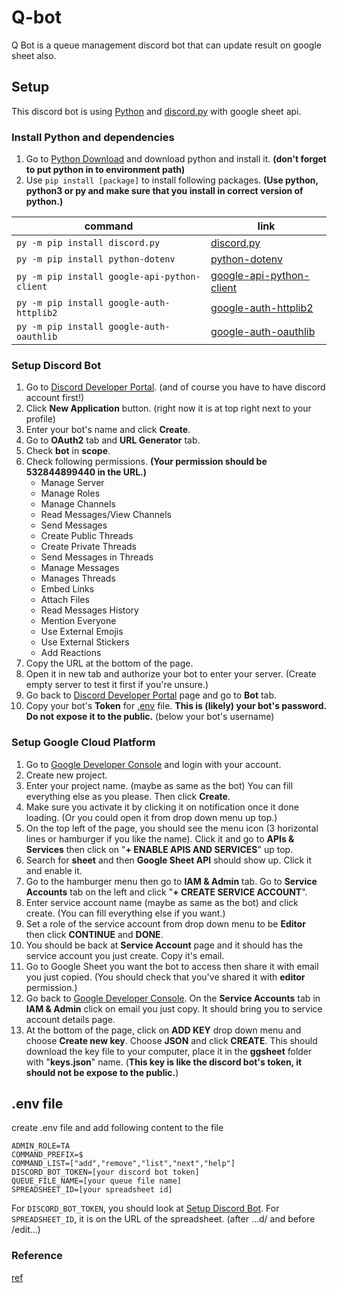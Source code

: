 # Q-bot
Q Bot is a queue management discord bot that can update result on google sheet also.

## Setup
This discord bot is using [Python](https://www.python.org/) and [discord.py](https://discordpy.readthedocs.io/en/stable/) with google sheet api.

### Install Python and dependencies
1. Go to [Python Download](https://www.python.org/downloads/) and download python and install it. **(don't forget to put python in to environment path)** 
2. Use `pip install [package]` to install following packages. **(Use python, python3 or py and make sure that you install in correct version of python.)**

|command                                     |link                                                                          |
|--------------------------------------------|------------------------------------------------------------------------------|
|`py -m pip install discord.py`              |[discord.py](https://pypi.org/project/discord.py/)                            |
|`py -m pip install python-dotenv`           |[python-dotenv](https://pypi.org/project/python-dotenv/)                      |
|`py -m pip install google-api-python-client`|[google-api-python-client](https://pypi.org/project/google-api-python-client/)|
|`py -m pip install google-auth-httplib2`    |[google-auth-httplib2](https://pypi.org/project/google-auth-httplib2/)        |
|`py -m pip install google-auth-oauthlib`    |[google-auth-oauthlib](https://pypi.org/project/google-auth-oauthlib/)        |

### Setup Discord Bot
1. Go to [Discord Developer Portal](https://discord.com/developers/applications). (and of course you have to have discord account first!)
2. Click **New Application** button. (right now it is at top right next to your profile)
3. Enter your bot's name and click **Create**.
4. Go to **OAuth2** tab and **URL Generator** tab.
5. Check **bot** in **scope**.
6. Check following permissions. **(Your permission should be 532844899440 in the URL.)**
    * Manage Server
    * Manage Roles
    * Manage Channels
    * Read Messages/View Channels
    * Send Messages
    * Create Public Threads
    * Create Private Threads
    * Send Messages in Threads
    * Manage Messages
    * Manages Threads
    * Embed Links
    * Attach Files
    * Read Messages History
    * Mention Everyone
    * Use External Emojis
    * Use External Stickers
    * Add Reactions
7. Copy the URL at the bottom of the page.
8. Open it in new tab and authorize your bot to enter your server. (Create empty server to test it first if you're unsure.)
9. Go back to [Discord Developer Portal](https://discord.com/developers/applications) page and go to **Bot**  tab.
10. Copy your bot's **Token** for [.env](#env-file) file. **This is (likely) your bot's password. Do not expose it to the public.** (below your bot's username)

### Setup Google Cloud Platform
1. Go to [Google Developer Console](https://console.cloud.google.com/apis/dashboard) and login with your account.
2. Create new project.
3. Enter your project name. (maybe as same as the bot) You can fill everything else as you please. Then click **Create**.
4. Make sure you activate it by clicking it on notification once it done loading. (Or you could open it from drop down menu up top.)
5. On the top left of the page, you should see the menu icon (3 horizontal lines or hamburger if you like the name). Click it and go to **APIs & Services** then click on "**+ ENABLE APIS AND SERVICES**" up top.
6. Search for **sheet** and then **Google Sheet API** should show up. Click it and enable it.
7. Go to the hamburger menu then go to **IAM & Admin** tab. Go to **Service Accounts** tab on the left and click "**+ CREATE SERVICE ACCOUNT**".
8. Enter service account name (maybe as same as the bot) and click create. (You can fill everything else if you want.)
9. Set a role of the service account from drop down menu to be **Editor** then click **CONTINUE** and **DONE**.
10. You should be back at **Service Account** page and it should has the service account you just create. Copy it's email.
11. Go to Google Sheet you want the bot to access then share it with email you just copied. (You should check that you've shared it with **editor** permission.)
12. Go back to [Google Developer Console](https://console.cloud.google.com/apis/dashboard). On the **Service Accounts** tab in **IAM & Admin** click on email you just copy. It should bring you to service account details page.
13. At the bottom of the page, click on **ADD KEY** drop down menu and choose **Create new key**. Choose **JSON** and click **CREATE**. This should download the key file to your computer, place it in the **ggsheet** folder with "**keys.json**" name. (**This key is like the discord bot's token, it should not be expose to the public.**)

## .env file
create .env file and add following content to the file
```
ADMIN_ROLE=TA
COMMAND_PREFIX=$
COMMAND_LIST=["add","remove","list","next","help"]
DISCORD_BOT_TOKEN=[your discord bot token]
QUEUE_FILE_NAME=[your queue file name]
SPREADSHEET_ID=[your spreadsheet id]
```

For `DISCORD_BOT_TOKEN`, you should look at [Setup Discord Bot](#setup-discord-bot).
For `SPREADSHEET_ID`, it is on the URL of the spreadsheet. (after ...d/ and before /edit...) 

### Reference
[ref](./REF.md)